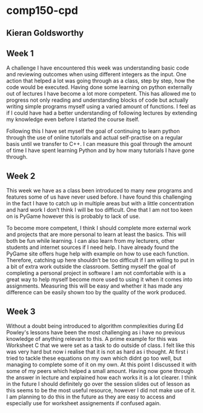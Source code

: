 # comp150-cpd 
## Kieran Goldsworthy
## Week 1

A challenge I have encountered this week was understanding basic code and reviewing outcomes when using different integers as the input. One action that helped a lot was going through as a class, step by step, how the code would be executed. Having done some learning on python externally out of lectures I have become a lot more competent. This has allowed me to progress not only reading and understanding blocks of code but actually writing simple programs myself using a varied amount of functions. I feel as if I could have had a better understanding of following lectures by extending my knowledge even before I started the course itself. 

Following this I have set myself the goal of continuing to learn python through the use of online tutorials and actual self-practise on a regular basis until we transfer to C++. I can measure this goal through the amount of time I have spent learning Python and by how many tutorials I have gone through.


## Week 2 

This week we have as a class been introduced to many new programs and features some of us have never used before. I have found this challenging in the fact I have to catch up in multiple areas but with a little concentration and hard work I don’t think I will be too difficult. One that I am not too keen on is PyGame however this is probably to lack of use. 

To become more competent, I think I should complete more external work and projects that are more personal to learn at least the basics. This will both be fun while learning. I can also learn from my lecturers, other students and internet sources if I need help. I have already found the PyGame site offers huge help with example on how to use each function. Therefore, catching up here shouldn’t be too difficult if I am willing to put in a bit of extra work outside the classroom. Setting myself the goal of completing a personal project in software I am not comfortable with is a great way to help myself become more used to using it when it comes into assignments. Measuring this will be easy and whether it has made any difference can be easily shown too by the quality of the work produced. 

## Week 3 

Without a doubt being introduced to algorithm conmplexities during Ed Powley's lessons have been the most challenging as i have no previous knowledge of anything relevant to this. A prime example for this was Worksheet C that we were set as a task to do outside of class. I felt like this was very hard but now i realise that it is not as hard as i thought. At first i tried to tackle these equations on my own which didnt go too well, but managing to complete some of it on my own. At this point I discussed it with some of my peers which helped a small amount. Having now gone through the answer in lecture and explained how each works it is a lot clearer. I think in the future I should definitely go over the session slides out of lesson as this seems to be the most useful resource, however I did not make use of it. I am planning to do this in the future as they are easy to access and especially use for worksheet assignements if confused again. 
